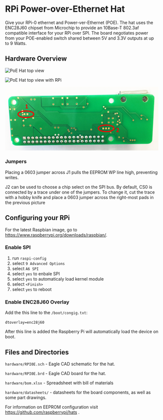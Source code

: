 # RPi Power-over-Ethernet Hat

Give your RPi-0 ethernet and Power-ver-Ethernet (POE).  The hat uses the ENC28J60 chipset from Microchip to provide an 10Base-T 802.3af compatible interface for your RPi over SPI. The board negotiates power from your POE-enabled switch shared between 5V and 3.3V outputs at up to 9 Watts.

## Hardware Overview

![PoE Hat top view](docs/assets/poe-hat-top.png)

![PoE Hat top view with RPi](docs/assets/poe-hat-with-rpi.png)

![PoE Hat bottom view](docs/assets/poe-hat-bottom.png)

### Jumpers

Placing a 0603 jumper across J1 pulls the EEPROM WP line high, preventing writes.

J2 can be used to choose a chip select on the SPI bus. By default, CS0 is connected by a trace under one of the jumpers. To change it, cut the trace with a hobby knife and place a 0603 jumper across the right-most pads in the previous picture


## Configuring your RPi

For the latest Raspbian image, go to https://www.raspberrypi.org/downloads/raspbian/. 

### Enable SPI

1. run `raspi-config` 
2. select `9 Advanced Options`
3. select `A6 SPI`
4. select `yes` to enbale SPI
5. select `yes` to automaticaly load kernel module
6. select `<Finish>`
7. select `yes` to reboot

### Enable ENC28J60 Overlay

Add the this line to the `/boot/congig.txt`:

`dtoverlay=enc28j60`

After this line is added the Raspberry Pi will automatically load the device on boot.

## Files and Directories

`hardware/RPI0E.sch` - Eagle CAD schematic for the hat.

`hardware/RPI0E.brd` - Eagle CAD board for the hat.

`hardware/bom.xlsx` - Spreadsheet with bill of materials

`hardware/datasheets/` - datasheets for the board components, as well as some part drawings.

For information on EEPROM configuration visit https://github.com/raspberrypi/hats .
